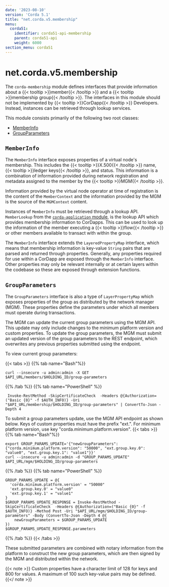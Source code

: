 ```yaml
---
date: '2023-08-10'
version: 'Corda 5.1'
title: "net.corda.v5.membership"
menu:
  corda51:
    identifier: corda51-api-membership
    parent: corda51-api
    weight: 6000
section_menu: corda51
---
```

# net.corda.v5.membership
The `corda-membership` module defines interfaces that provide information about a {{< tooltip >}}member{{< /tooltip >}} and a {{< tooltip >}}membership group{{< /tooltip >}}. The interfaces in this module should not be implemented by {{< tooltip >}}CorDapp{{< /tooltip >}} Developers. Instead, instances can be retrieved through lookup services.

This module consists primarily of the following two root classes:
* [MemberInfo](#memberinfo)
* [GroupParameters](#groupparameters)

## `MemberInfo`
The `MemberInfo` interface exposes properties of a virtual node's membership. This includes the {{< tooltip >}}X.500{{< /tooltip >}} name, {{< tooltip >}}ledger keys{{< /tooltip >}}, and status. This information is a combination of information provided during network registration and metadata assigned to the member by the {{< tooltip >}}MGM{{< /tooltip >}}.

Information provided by the virtual node operator at time of registration is the content of the `MemberContext` and the information provided by the MGM is the source of the `MGMContext` content.

Instances of `MemberInfo` must be retrieved through a lookup API. `MemberLookup` from the <a href="application/membership.md">`corda-application` module</a>, is the lookup API which provides membership information to CorDapps. This can be used to look up the information of the member executing a {{< tooltip >}}flow{{< /tooltip >}} or other members available to transact with within the group.

The `MemberInfo` interface extends the `LayeredPropertyMap` interface, which means that membership information is key-value `String` pairs that are parsed and returned through properties. Generally, any properties required for use within a CorDapp are exposed through the `MemberInfo` interface. Other properties may only be relevant internally or at certain layers within the codebase so these are exposed through extension functions.


## `GroupParameters`

The `GroupParameters` interface is also a type of `LayerPropertyMap` which exposes properties of the group as distributed by the network manager (MGM). These properties define the parameters under which all members must operate during transactions.

The MGM can update the current group parameters using the MGM API. This update may only include changes to the minimum platform version and custom properties. To update the group parameters, the MGM must submit an updated version of the group parameters to the REST endpoint, which overwrites any previous properties submitted using the endpoint.

To view current group parameters:

{{< tabs >}}
{{% tab name="Bash"%}}

```shell
curl --insecure -u admin:admin -X GET $API_URL/members/$HOLDING_ID/group-parameters
```

{{% /tab %}}
{{% tab name="PowerShell" %}}

```shell
 Invoke-RestMethod -SkipCertificateCheck  -Headers @{Authorization=("Basic {0}" -f $AUTH_INFO)} -Uri "$API_URL/membership/$HOLDING_ID/group-parameters" | ConvertTo-Json -Depth 4
 ```

 To submit a group parameters update, use the MGM API endpoint as shown below. Keys of custom properties must have the prefix "ext.". For minimum platform version, use key "corda.minimum.platform.version".
{{< tabs >}}
{{% tab name="Bash"%}}

```shell
export GROUP_PARAMS_UPDATE='{"newGroupParameters":{"corda.minimum.platform.version": "50000", "ext.group.key.0": "value0", "ext.group.key.1": "value1"}}'
curl --insecure -u admin:admin -d "GROUP_PARAMS_UPDATE" $API_URL/mgm/$HOLDING_ID/group-parameters
```

{{% /tab %}}
{{% tab name="PowerShell" %}}

```shell
GROUP_PARAMS_UPDATE = @{
  'corda.minimum.platform.version' = "50000"
  'ext.group.key.0' = "value0"
  'ext.group.key.1' = "value1"
}
$GROUP_PARAMS_UPDATE_RESPONSE = Invoke-RestMethod -SkipCertificateCheck  -Headers @{Authorization=("Basic {0}" -f $AUTH_INFO)} -Method Post -Uri "$API_URL/mgm/$HOLDING_ID/group-parameters" -Body (ConvertTo-Json -Depth 4 @{
    newGroupParameters = $GROUP_PARAMS_UPDATE
})
$GROUP_PARAMS_UPDATE_RESPONSE.parameters
```

{{% /tab %}}
{{< /tabs >}}

These submitted parameters are combined with notary information from the platform to construct the new group parameters, which are then signed by the MGM and distributed within the network.

{{< note >}}
Custom properties have a character limit of 128 for keys and 800 for values. A maximum of 100 such key-value pairs may be defined.
{{</ note >}}
